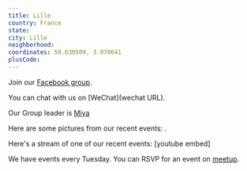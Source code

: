 ```yaml
---
title: Lille
country: France
state: 
city: Lille
neighborhood: 
coordinates: 50.630509, 3.070641
plusCode:
---
```

Join our [Facebook group](https://www.facebook.com/groups/free.code.camp.lille).

You can chat with us on [WeChat](wechat URL).

Our Group leader is [Miya](freecodecamp.org/miya)

Here are some pictures from our recent events:
![]().

Here's a stream of one of our recent events:
[youtube embed]

We have events every Tuesday. You can RSVP for an event on [meetup](meetupurl).
